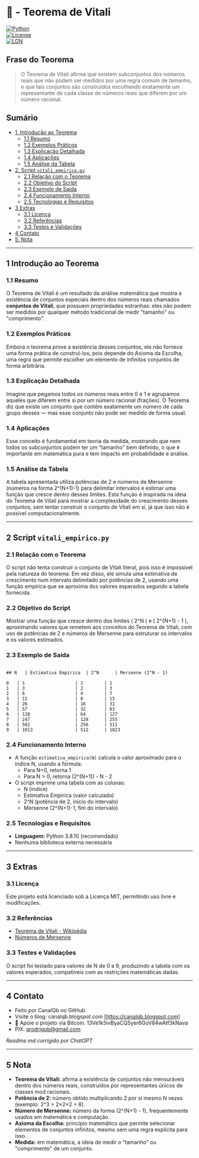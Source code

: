 # 🔢 - Teorema de Vitali  
[![Python](https://img.shields.io/badge/Python-3.7%2B-blue.svg)](https://www.python.org/)  
[![License](https://img.shields.io/badge/license-MIT-green)](LICENSE)  
[![LGN](https://img.shields.io/badge/Teorema-Lei%20dos%20Grandes%20Números-ff69b4.svg)](https://en.wikipedia.org/wiki/Law_of_large_numbers)  

## Frase do Teorema

> O Teorema de Vitali afirma que existem subconjuntos dos números reais que não podem ser medidos por uma regra comum de tamanho, e que tais conjuntos são construídos escolhendo exatamente um representante de cada classe de números reais que diferem por um número racional.

## Sumário

* [1. Introdução ao Teorema](#1-introdução-ao-teorema)  
  * [1.1 Resumo](#11-resumo)  
  * [1.2 Exemplos Práticos](#12-exemplos-práticos)  
  * [1.3 Explicação Detalhada](#13-explicação-detalhada)  
  * [1.4 Aplicações](#14-aplicações)  
  * [1.5 Análise da Tabela](#15-análise-da-tabela)  
* [2. Script `vitali_empirico.py`](#2-script-vitali_empiricopy)  
  * [2.1 Relação com o Teorema](#21-relação-com-o-teorema)  
  * [2.2 Objetivo do Script](#22-objetivo-do-script)  
  * [2.3 Exemplo de Saída](#23-exemplo-de-saída)  
  * [2.4 Funcionamento Interno](#24-funcionamento-interno)  
  * [2.5 Tecnologias e Requisitos](#25-tecnologias-e-requisitos)  
* [3 Extras](#3-extras)  
  * [3.1 Licença](#31-licença)  
  * [3.2 Referências](#32-referencias)  
  * [3.3 Testes e Validações](#33-testes-e-validações)  
* [4 Contato](#4-contato)  
* [5. Nota](#5-nota)  

---

## 1 Introdução ao Teorema  

### 1.1 Resumo  
O Teorema de Vitali é um resultado da análise matemática que mostra a existência de conjuntos especiais dentro dos números reais chamados **conjuntos de Vitali**, que possuem propriedades estranhas: eles não podem ser medidos por qualquer método tradicional de medir "tamanho" ou "comprimento".  

### 1.2 Exemplos Práticos  
Embora o teorema prove a existência desses conjuntos, ele não fornece uma forma prática de construí-los, pois depende do Axioma da Escolha, uma regra que permite escolher um elemento de infinitos conjuntos de forma arbitrária.  

### 1.3 Explicação Detalhada  
Imagine que pegamos todos os números reais entre 0 e 1 e agrupamos aqueles que diferem entre si por um número racional (frações). O Teorema diz que existe um conjunto que contém exatamente um número de cada grupo desses — mas esse conjunto não pode ser medido de forma usual.  

### 1.4 Aplicações  
Esse conceito é fundamental em teoria da medida, mostrando que nem todos os subconjuntos podem ter um "tamanho" bem definido, o que é importante em matemática pura e tem impacto em probabilidade e análise.  

### 1.5 Análise da Tabela  
A tabela apresentada utiliza potências de 2 e números de Mersenne (números na forma 2^(N+1)-1) para delimitar intervalos e estimar uma função que cresce dentro desses limites. Esta função é inspirada na ideia do Teorema de Vitali para mostrar a complexidade do crescimento desses conjuntos, sem tentar construir o conjunto de Vitali em si, já que isso não é possível computacionalmente.  

---

## 2 Script `vitali_empirico.py`  

### 2.1 Relação com o Teorema  
O script não tenta construir o conjunto de Vitali literal, pois isso é impossível pela natureza do teorema. Em vez disso, ele simula uma estimativa de crescimento num intervalo delimitado por potências de 2, usando uma função empírica que se aproxima dos valores esperados segundo a tabela fornecida.  

### 2.2 Objetivo do Script  
Mostrar uma função que cresce dentro dos limites \( 2^N \) e \( 2^{N+1} - 1 \), aproximando valores que remetem aos conceitos do Teorema de Vitali, com uso de potências de 2 e números de Mersenne para estruturar os intervalos e os valores estimados.  

### 2.3 Exemplo de Saída  

```

## N   | Estimativa Empírica  | 2^N      | Mersenne (2^N - 1)

0   | 1                   | 1        | 1
1   | 3                   | 2        | 3
2   | 6                   | 4        | 7
3   | 11                  | 8        | 15
4   | 26                  | 16       | 31
5   | 57                  | 32       | 63
6   | 120                 | 64       | 127
7   | 247                 | 128      | 255
8   | 502                 | 256      | 511
9   | 1013                | 512      | 1023

```

### 2.4 Funcionamento Interno  
- A função `estimativa_empirica(N)` calcula o valor aproximado para o índice N, usando a fórmula:  
  - Para N=0, retorna 1  
  - Para N > 0, retorna (2^(N+1)) - N - 2  
- O script imprime uma tabela com as colunas:  
  - N (índice)  
  - Estimativa Empírica (valor calculado)  
  - 2^N (potência de 2, início do intervalo)  
  - Mersenne (2^(N+1)-1, fim do intervalo)  

### 2.5 Tecnologias e Requisitos  
- **Linguagem:** Python 3.8.10 (recomendado)  
- Nenhuma biblioteca externa necessária  

---

## 3 Extras  

### 3.1 Licença  
Este projeto está licenciado sob a Licença MIT, permitindo uso livre e modificações.  

### 3.2 Referências  
- [Teorema de Vitali - Wikipédia](https://pt.wikipedia.org/wiki/Conjunto_de_Vitali)  
- [Números de Mersenne](https://pt.wikipedia.org/wiki/N%C3%BAmero_de_Mersenne)  

### 3.3 Testes e Validações  
O script foi testado para valores de N de 0 a 9, produzindo a tabela com os valores esperados, compatíveis com as restrições matemáticas dadas.  

---

## 4 Contato  

* Feito por CanalQb no GitHub  
* Visite o blog: canalqb.blogspot.com [https://canalqb.blogspot.com]  
* 💸 Apoie o projeto via Bitcoin: 13Ve1k5ivByaCQ5yer6GoV84wAtf3kNava  
* PIX: [qrodrigob@gmail.com](mailto:qrodrigob@gmail.com)  

*Readme.md corrigido por ChatGPT*  

---

## 5 Nota  

- **Teorema de Vitali:** afirma a existência de conjuntos não mensuráveis dentro dos números reais, construídos por representantes únicos de classes mod racionais.  
- **Potência de 2:** número obtido multiplicando 2 por si mesmo N vezes (exemplo: 2^3 = 2×2×2 = 8).  
- **Número de Mersenne:** número da forma (2^(N+1) - 1), frequentemente usados em matemática e computação.  
- **Axioma da Escolha:** princípio matemático que permite selecionar elementos de conjuntos infinitos, mesmo sem uma regra explícita para isso.  
- **Medida:** em matemática, a ideia de medir o "tamanho" ou "comprimento" de um conjunto.  

